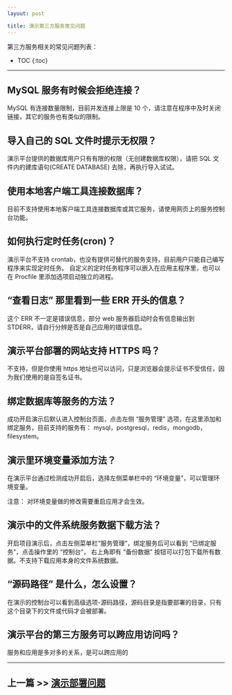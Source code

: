 ```yaml
---
layout: post

title: 演示第三方服务常见问题
---
```


第三方服务相关的常见问题列表：

* TOC
{:toc}

---

## MySQL 服务有时候会拒绝连接？

MySQL 有连接数量限制，目前并发连接上限是 10 个，请注意在程序中及时关闭链接，其它的服务也有类似的限制。

## 导入自己的 SQL 文件时提示无权限？

演示平台提供的数据库用户只有有限的权限（无创建数据库权限），请把 SQL 文件内的建库语句(CREATE DATABASE) 去除，再执行导入试试。

## 使用本地客户端工具连接数据库？

目前不支持使用本地客户端工具连接数据库或其它服务，请使用网页上的服务控制台功能。

## 如何执行定时任务(cron)？

演示平台不支持 crontab，也没有提供可替代的服务支持，目前用户只能自己编写程序来实现定时任务。 自定义的定时任务程序可以嵌入在应用主程序里，也可以在 Procfile 里添加选项启动独立的进程。

## “查看日志” 那里看到一些 ERR 开头的信息？

这个 ERR 不一定是错误信息，部分 web 服务器启动时会有信息输出到 STDERR，请自行分辨是否是自己应用的错误信息。

## 演示平台部署的网站支持 HTTPS 吗？

不支持，但是你使用 https 地址也可以访问，只是浏览器会提示证书不受信任，因为我们使用的是自签名证书。

## 绑定数据库等服务的方法？

成功开启演示后默认进入控制台页面，点击左侧 “服务管理” 选项，在这里添加和绑定服务，目前支持的服务有： mysql，postgresql，redis，mongodb，filesystem。

## 演示里环境变量添加方法？

在演示平台通过检测成功开启后，选择左侧菜单栏中的 “环境变量”，可以管理环境变量。

注意： 对环境变量做的修改需要重启应用才会生效。

## 演示中的文件系统服务数据下载方法？

开启项目演示后，点击左侧菜单栏“服务管理”，绑定服务后可以看到 “已绑定服务”，点击操作里的 “控制台”， 右上角即有 “备份数据” 按钮可以打包下载所有数据。不支持下载应用本身的文件系统数据。

## “源码路径” 是什么，怎么设置？

在演示的控制台可以看到高级选项-源码路径，源码目录是指要部署的目录，只有这个目录下的文件或代码才会被部署。

## 演示平台的第三方服务可以跨应用访问吗？

服务和应用是多对多的关系，是可以跨应用的

----

## 上一篇 >> [演示部署问题](/help/faq/paas/deploy.html)
